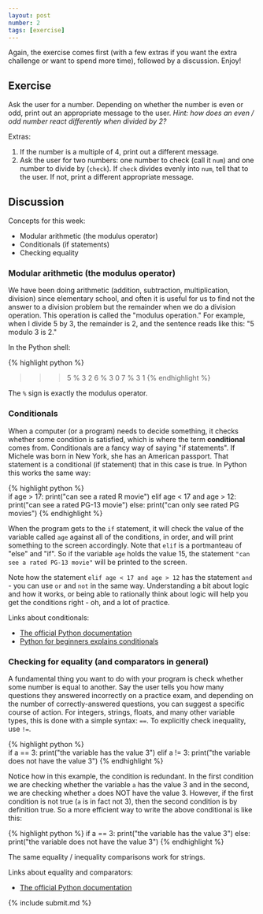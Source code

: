 ```yaml
---
layout: post
number: 2
tags: [exercise]
---
```


Again, the exercise comes first (with a few extras if you want the extra challenge or want to spend more time), followed by a discussion. Enjoy!

## Exercise

Ask the user for a number. Depending on whether the number is even or odd, print out an appropriate message to the user. _Hint: how does an even / odd number react differently when divided by 2?_

Extras: 

1. If the number is a multiple of 4, print out a different message. 
2. Ask the user for two numbers: one number to check (call it `num`) and one number to divide by (`check`). If `check` divides evenly into `num`, tell that to the user. If not, print a different appropriate message.

## Discussion

Concepts for this week: 

* Modular arithmetic (the modulus operator)
* Conditionals (if statements)
* Checking equality

### Modular arithmetic (the modulus operator)

We have been doing arithmetic (addition, subtraction, multiplication, division) since elementary school, and often it is useful for us to find not the answer to a division problem but the remainder when we do a division operation. This operation is called the "modulus operation." For example, when I divide 5 by 3, the remainder is 2, and the sentence reads like this: "5 modulo 3 is 2." 

In the Python shell: 

{% highlight python %}  
>>> 5 % 3
2
>>> 6 % 3
0
>>> 7 % 3
1
{% endhighlight %}

The `%` sign is exactly the modulus operator. 

### Conditionals

When a computer (or a program) needs to decide something, it checks whether some condition is satisfied, which is where the term **conditional** comes from. Conditionals are a fancy way of saying "if statements". If Michele was born in New York, she has an American passport. That statement is a conditional (if statement) that in this case is true. In Python this works the same way: 

{% highlight python %}  
if age > 17: 
  print("can see a rated R movie")
elif age < 17 and age > 12:
  print("can see a rated PG-13 movie")
else: 
  print("can only see rated PG movies")
{% endhighlight %}

When the program gets to the `if` statement, it will check the value of the variable called `age` against all of the conditions, in order, and will print something to the screen accordingly. Note that `elif` is a portmanteau of "else" and "if". So if the variable `age` holds the value 15, the statement `"can see a rated PG-13 movie"` will be printed to the screen. 

Note how the statement `elif age < 17 and age > 12` has the statement `and` - you can use `or` and `not` in the same way. Understanding a bit about logic and how it works, or being able to rationally think about logic will help you get the conditions right - oh, and a lot of practice.

Links about conditionals: 

* [The official Python documentation](http://docs.python.org/3.3/tutorial/controlflow.html)
* [Python for beginners explains conditionals](http://www.pythonforbeginners.com/basics/python-if-elif-else-statement/)

### Checking for equality (and comparators in general)

A fundamental thing you want to do with your program is check whether some number is equal to another. Say the user tells you how many questions they answered incorrectly on a practice exam, and depending on the number of correctly-answered questions, you can suggest a specific course of action. For integers, strings, floats, and many other variable types, this is done with a simple syntax: `==`. To explicitly check inequality, use `!=`.

{% highlight python %}  
if a == 3: 
  print("the variable has the value 3")
elif a != 3:
  print("the variable does not have the value 3")
{% endhighlight %}

Notice how in this example, the condition is redundant. In the first condition we are checking whether the variable `a` has the value 3 and in the second, we are checking whether `a` does NOT have the value 3. However, if the first condition is not true (`a` is in fact not 3), then the second condition is by definition true. So a more efficient way to write the above conditional is like this: 

{% highlight python %}
if a == 3: 
  print("the variable has the value 3")
else:
  print("the variable does not have the value 3")
{% endhighlight %}

The same equality / inequality comparisons work for strings.

Links about equality and comparators: 

* [The official Python documentation](http://docs.python.org/3.3/library/stdtypes.html?highlight=comparison#comparisons)

{% include submit.md %}
